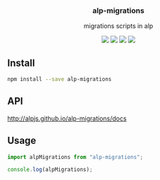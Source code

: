<h3 align="center">
  alp-migrations
</h3>

<p align="center">
  migrations scripts in alp
</p>

<p align="center">
  <a href="https://npmjs.org/package/alp-migrations"><img src="https://img.shields.io/npm/v/alp-migrations.svg?style=flat-square"></a>
  <a href="https://npmjs.org/package/alp-migrations"><img src="https://img.shields.io/npm/dw/alp-migrations.svg?style=flat-square"></a>
  <a href="https://npmjs.org/package/alp-migrations"><img src="https://img.shields.io/node/v/alp-migrations.svg?style=flat-square"></a>
  <a href="https://npmjs.org/package/alp-migrations"><img src="https://img.shields.io/npm/types/alp-migrations.svg?style=flat-square"></a>
</p>

## Install

```sh
npm install --save alp-migrations
```

## API

http://alpjs.github.io/alp-migrations/docs

## Usage

```js
import alpMigrations from "alp-migrations";

console.log(alpMigrations);
```
